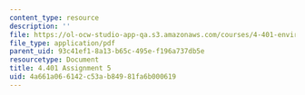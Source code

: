 ```yaml
---
content_type: resource
description: ''
file: https://ol-ocw-studio-app-qa.s3.amazonaws.com/courses/4-401-environmental-technologies-in-buildings-fall-2018/4a661a066142c53ab84981fa6b000619_MIT4_401f18_assignment5.pdf
file_type: application/pdf
parent_uid: 93c41ef1-8a13-b65c-495e-f196a737db5e
resourcetype: Document
title: 4.401 Assignment 5
uid: 4a661a06-6142-c53a-b849-81fa6b000619
---
```


